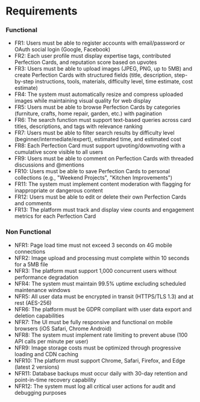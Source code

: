 # Requirements

### Functional

- FR1: Users must be able to register accounts with email/password or OAuth social login (Google, Facebook)
- FR2: Each user profile must display expertise tags, contributed Perfection Cards, and reputation score based on upvotes
- FR3: Users must be able to upload images (JPEG, PNG, up to 5MB) and create Perfection Cards with structured fields (title, description, step-by-step instructions, tools, materials, difficulty level, time estimate, cost estimate)
- FR4: The system must automatically resize and compress uploaded images while maintaining visual quality for web display
- FR5: Users must be able to browse Perfection Cards by categories (furniture, crafts, home repair, garden, etc.) with pagination
- FR6: The search function must support text-based queries across card titles, descriptions, and tags with relevance ranking
- FR7: Users must be able to filter search results by difficulty level (beginner/intermediate/expert), estimated time, and estimated cost
- FR8: Each Perfection Card must support upvoting/downvoting with a cumulative score visible to all users
- FR9: Users must be able to comment on Perfection Cards with threaded discussions and @mentions
- FR10: Users must be able to save Perfection Cards to personal collections (e.g., "Weekend Projects", "Kitchen Improvements")
- FR11: The system must implement content moderation with flagging for inappropriate or dangerous content
- FR12: Users must be able to edit or delete their own Perfection Cards and comments
- FR13: The platform must track and display view counts and engagement metrics for each Perfection Card

### Non Functional

- NFR1: Page load time must not exceed 3 seconds on 4G mobile connections
- NFR2: Image upload and processing must complete within 10 seconds for a 5MB file
- NFR3: The platform must support 1,000 concurrent users without performance degradation
- NFR4: The system must maintain 99.5% uptime excluding scheduled maintenance windows
- NFR5: All user data must be encrypted in transit (HTTPS/TLS 1.3) and at rest (AES-256)
- NFR6: The platform must be GDPR compliant with user data export and deletion capabilities
- NFR7: The UI must be fully responsive and functional on mobile browsers (iOS Safari, Chrome Android)
- NFR8: The system must implement rate limiting to prevent abuse (100 API calls per minute per user)
- NFR9: Image storage costs must be optimized through progressive loading and CDN caching
- NFR10: The platform must support Chrome, Safari, Firefox, and Edge (latest 2 versions)
- NFR11: Database backups must occur daily with 30-day retention and point-in-time recovery capability
- NFR12: The system must log all critical user actions for audit and debugging purposes
